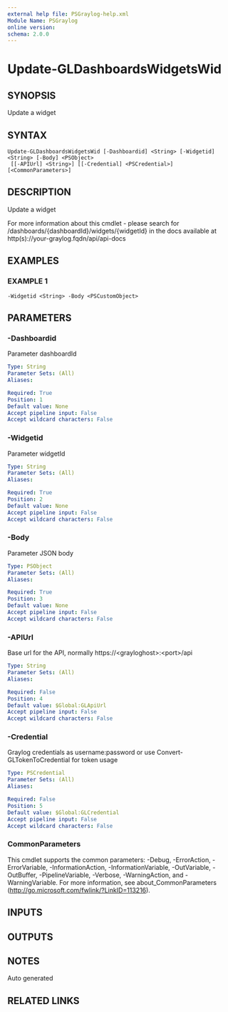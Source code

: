 ```yaml
---
external help file: PSGraylog-help.xml
Module Name: PSGraylog
online version:
schema: 2.0.0
---
```


# Update-GLDashboardsWidgetsWid

## SYNOPSIS
Update a widget

## SYNTAX

```
Update-GLDashboardsWidgetsWid [-Dashboardid] <String> [-Widgetid] <String> [-Body] <PSObject>
 [[-APIUrl] <String>] [[-Credential] <PSCredential>] [<CommonParameters>]
```

## DESCRIPTION
Update a widget


For more information about this cmdlet - please search for /dashboards/{dashboardId}/widgets/{widgetId} in the docs available at http(s)://your-graylog.fqdn/api/api-docs

## EXAMPLES

### EXAMPLE 1
```
-Widgetid <String> -Body <PSCustomObject>
```

## PARAMETERS

### -Dashboardid
Parameter dashboardId

```yaml
Type: String
Parameter Sets: (All)
Aliases:

Required: True
Position: 1
Default value: None
Accept pipeline input: False
Accept wildcard characters: False
```

### -Widgetid
Parameter widgetId

```yaml
Type: String
Parameter Sets: (All)
Aliases:

Required: True
Position: 2
Default value: None
Accept pipeline input: False
Accept wildcard characters: False
```

### -Body
Parameter JSON body

```yaml
Type: PSObject
Parameter Sets: (All)
Aliases:

Required: True
Position: 3
Default value: None
Accept pipeline input: False
Accept wildcard characters: False
```

### -APIUrl
Base url for the API, normally https://\<grayloghost\>:\<port\>/api

```yaml
Type: String
Parameter Sets: (All)
Aliases:

Required: False
Position: 4
Default value: $Global:GLApiUrl
Accept pipeline input: False
Accept wildcard characters: False
```

### -Credential
Graylog credentials as username:password or use Convert-GLTokenToCredential for token usage

```yaml
Type: PSCredential
Parameter Sets: (All)
Aliases:

Required: False
Position: 5
Default value: $Global:GLCredential
Accept pipeline input: False
Accept wildcard characters: False
```

### CommonParameters
This cmdlet supports the common parameters: -Debug, -ErrorAction, -ErrorVariable, -InformationAction, -InformationVariable, -OutVariable, -OutBuffer, -PipelineVariable, -Verbose, -WarningAction, and -WarningVariable. For more information, see about_CommonParameters (http://go.microsoft.com/fwlink/?LinkID=113216).

## INPUTS

## OUTPUTS

## NOTES
Auto generated

## RELATED LINKS
